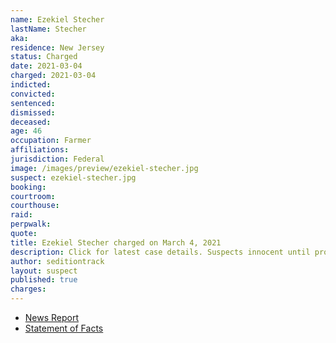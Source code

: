 ```yaml
---
name: Ezekiel Stecher
lastName: Stecher
aka:
residence: New Jersey
status: Charged
date: 2021-03-04
charged: 2021-03-04
indicted:
convicted: 
sentenced: 
dismissed: 
deceased:
age: 46
occupation: Farmer
affiliations:
jurisdiction: Federal
image: /images/preview/ezekiel-stecher.jpg
suspect: ezekiel-stecher.jpg
booking:
courtroom:
courthouse:
raid:
perpwalk:
quote:
title: Ezekiel Stecher charged on March 4, 2021
description: Click for latest case details. Suspects innocent until proven guilty.
author: seditiontrack
layout: suspect
published: true
charges:
---
```

- [News Report](https://nj1015.com/south-jersey-farmer-charged-with-attacking-police-at-capitol-riot/)
- [Statement of Facts](https://www.justice.gov/usao-dc/case-multi-defendant/file/1393756/download)
